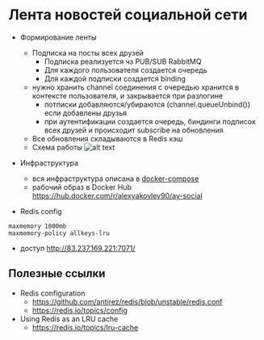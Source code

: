# Лента новостей социальной сети


- Формирование ленты
  - Подписка на посты всех друзей
    - Подписка реализуется чз PUB/SUB RabbitMQ
    - Для каждого пользователя создается очередь
    - Для каждой подписки создается binding
  - нужно хранить channel соединения с очередью хранится в контексте пользователя, и закрывается при разлогине
    - потписки добавляются/убираются (channel.queueUnbind()) если добавлены друзья
    - при аутентификации создается очередь, биндинги подписок всех друзей и происходит subscribe на обновления
  - Все обновления складываются в Redis кэш
  - Схема работы
![alt text](rabbit-radis.png)


- Инфраструктура
  - вся инфраструктура описана в [docker-compose](docker-compose.yml)
  - рабочий образ в Docker Hub https://hub.docker.com/r/alexyakovlev90/ay-social
- Redis config
```shell script
maxmemory 1000mb
maxmemory-policy allkeys-lru
```
- доступ http://83.237.169.221:7071/


## Полезные ссылки
- Redis configuration
  - https://github.com/antirez/redis/blob/unstable/redis.conf
  - https://redis.io/topics/config
- Using Redis as an LRU cache
  - https://redis.io/topics/lru-cache
